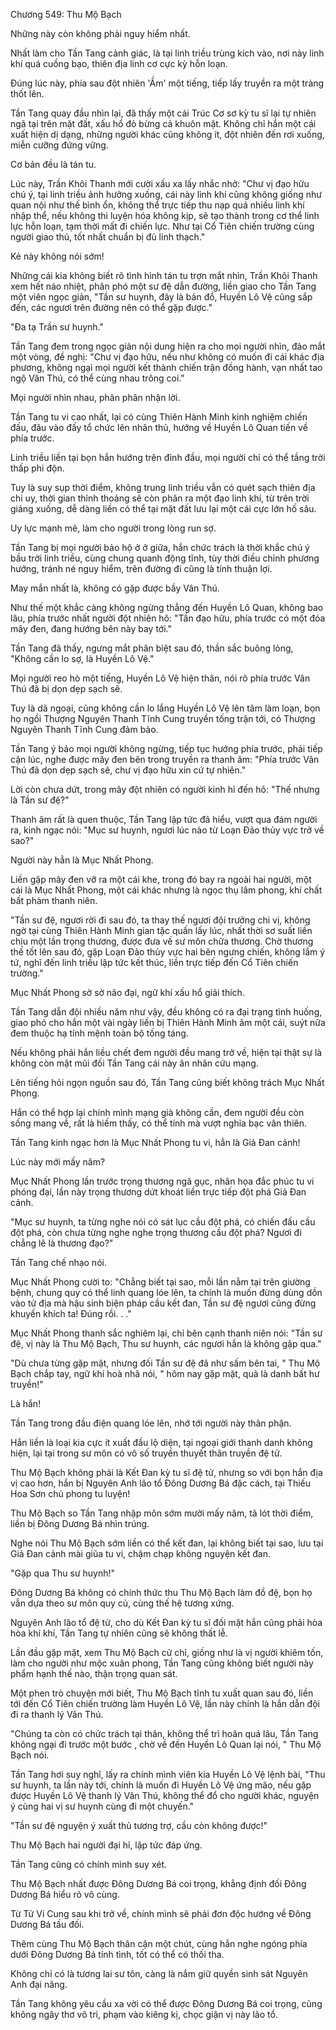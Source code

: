 




Chương 549: Thu Mộ Bạch


Những này còn không phải nguy hiểm nhất.

Nhất làm cho Tần Tang cảnh giác, là tại linh triều trùng kích vào, nơi này linh khí quá cuồng bạo, thiên địa linh cơ cực kỳ hỗn loạn.

Đúng lúc này, phía sau đột nhiên 'Ầm' một tiếng, tiếp lấy truyền ra một tràng thốt lên.

Tần Tang quay đầu nhìn lại, đã thấy một cái Trúc Cơ sơ kỳ tu sĩ lại tự nhiên ngã tại trên mặt đất, xấu hổ đỏ bừng cả khuôn mặt. Không chỉ hắn một cái xuất hiện dị dạng, những người khác cũng không ít, đột nhiên đến rơi xuống, miễn cưỡng đứng vững.

Cơ bản đều là tán tu.

Lúc này, Trần Khôi Thanh mới cười xấu xa lấy nhắc nhở: "Chư vị đạo hữu chú ý, tại linh triều ảnh hưởng xuống, cái này linh khí cũng không giống như quan nội như thế bình ổn, không thể trực tiếp thu nạp quá nhiều linh khí nhập thể, nếu không thì luyện hóa không kịp, sẽ tạo thành trong cơ thể linh lực hỗn loạn, tạm thời mất đi chiến lực. Như tại Cổ Tiên chiến trường cùng người giao thủ, tốt nhất chuẩn bị đủ linh thạch."

Kẻ này không nói sớm!

Những cái kia không biết rõ tình hình tán tu trợn mắt nhìn, Trần Khôi Thanh xem hết náo nhiệt, phân phó một sư đệ dẫn đường, liền giao cho Tần Tang một viên ngọc giản, "Tần sư huynh, đây là bản đồ, Huyền Lô Vệ cũng sắp đến, các ngươi trên đường nên có thể gặp được."

"Đa tạ Trần sư huynh."

Tần Tang đem trong ngọc giản nội dung hiện ra cho mọi người nhìn, đảo mắt một vòng, đề nghị: "Chư vị đạo hữu, nếu như không có muốn đi cái khác địa phương, không ngại mọi người kết thành chiến trận đồng hành, vạn nhất tao ngộ Vân Thú, có thể cùng nhau trông coi."

Mọi người nhìn nhau, phân phân nhận lời.

Tần Tang tu vi cao nhất, lại có cùng Thiên Hành Minh kinh nghiệm chiến đấu, đâu vào đấy tổ chức lên nhân thủ, hướng về Huyền Lô Quan tiến về phía trước.

Linh triều liền tại bọn hắn hướng trên đỉnh đầu, mọi người chỉ có thể tầng trời thấp phi độn.

Tuy là suy sụp thời điểm, không trung linh triều vẫn có quét sạch thiên địa chi uy, thời gian thỉnh thoảng sẽ còn phân ra một đạo linh khí, từ trên trời giáng xuống, dễ dàng liền có thể tại mặt đất lưu lại một cái cực lớn hố sâu.

Uy lực mạnh mẽ, làm cho người trong lòng run sợ.

Tần Tang bị mọi người bảo hộ ở ở giữa, hắn chức trách là thời khắc chú ý bầu trời linh triều, cùng chung quanh động tĩnh, tùy thời điều chỉnh phương hướng, tránh né nguy hiểm, trên đường đi cũng là tính thuận lợi.

May mắn nhất là, không có gặp được bầy Vân Thú.

Như thế một khắc càng không ngừng thẳng đến Huyền Lô Quan, không bao lâu, phía trước nhất người đột nhiên hô: "Tần đạo hữu, phía trước có một đóa mây đen, đang hướng bên này bay tới."

Tần Tang đã thấy, ngưng mắt phân biệt sau đó, thần sắc buông lỏng, "Không cần lo sợ, là Huyền Lô Vệ."

Mọi người reo hò một tiếng, Huyền Lô Vệ hiện thân, nói rõ phía trước Vân Thú đã bị dọn dẹp sạch sẽ.

Tuy là dã ngoại, cũng không cần lo lắng Huyền Lô Vệ lên tâm làm loạn, bọn họ ngồi Thượng Nguyên Thanh Tĩnh Cung truyền tống trận tới, có Thượng Nguyên Thanh Tĩnh Cung đảm bảo.

Tần Tang ý bảo mọi người không ngừng, tiếp tục hướng phía trước, phải tiếp cận lúc, nghe được mây đen bên trong truyền ra thanh âm: "Phía trước Vân Thú đã dọn dẹp sạch sẽ, chư vị đạo hữu xin cứ tự nhiên."

Lời còn chưa dứt, trong mây đột nhiên có người kinh hỉ đến hô: "Thế nhưng là Tần sư đệ?"

Thanh âm rất là quen thuộc, Tần Tang lập tức đã hiểu, vượt qua đám người ra, kinh ngạc nói: "Mục sư huynh, ngươi lúc nào từ Loạn Đảo thủy vực trở về sao?"

Người này hẳn là Mục Nhất Phong.

Liền gặp mây đen vỡ ra một cái khe, trong đó bay ra ngoài hai người, một cái là Mục Nhất Phong, một cái khác nhưng là ngọc thụ lâm phong, khí chất bất phàm thanh niên.

"Tần sư đệ, ngươi rời đi sau đó, ta thay thế ngươi đội trưởng chi vị, không ngờ tại cùng Thiên Hành Minh gian tặc quấn lấy lúc, nhất thời sơ suất liền chịu một lần trọng thương, được đưa về sư môn chữa thương. Chờ thương thế tốt lên sau đó, gặp Loạn Đảo thủy vực hai bên ngưng chiến, không lắm ý tứ, nghĩ đến linh triều lập tức kết thúc, liền trực tiếp đến Cổ Tiên chiến trường."

Mục Nhất Phong sờ sờ não đại, ngữ khí xấu hổ giải thích.

Tần Tang dẫn đội nhiều năm như vậy, đều không có ra đại trạng tình huống, giao phó cho hắn một vài ngày liền bị Thiên Hành Minh âm một cái, suýt nữa đem thuộc hạ tính mệnh toàn bộ tống táng.

Nếu không phải hắn liều chết đem người đều mang trở về, hiện tại thật sự là không còn mặt mũi đối Tần Tang cái này ân nhân cứu mạng.

Lên tiếng hỏi ngọn nguồn sau đó, Tần Tang cũng biết không trách Mục Nhất Phong.

Hắn có thể hợp lại chính mình mạng già không cần, đem người đều còn sống mang về, rất là hiếm thấy, có thể tính mà vượt nghĩa bạc vân thiên.

Tần Tang kinh ngạc hơn là Mục Nhất Phong tu vi, hẳn là Giả Đan cảnh!

Lúc này mới mấy năm?

Mục Nhất Phong lần trước trọng thương ngã gục, nhân họa đắc phúc tu vi phóng đại, lần này trọng thương dứt khoát liền trực tiếp đột phá Giả Đan cảnh.

"Mục sư huynh, ta từng nghe nói có sát lục cầu đột phá, có chiến đấu cầu đột phá, còn chưa từng nghe nghe trọng thương cầu đột phá? Ngươi đi chẳng lẽ là thương đạo?"

Tần Tang chế nhạo nói.

Mục Nhất Phong cười to: "Chẳng biết tại sao, mỗi lần nằm tại trên giường bệnh, chung quy có thể linh quang lóe lên, ta chính là muốn đừng dùng dồn vào tử địa mà hậu sinh biện pháp cầu kết đan, Tần sư đệ ngươi cũng đừng khuyến khích ta! Đúng rồi. . ."

Mục Nhất Phong thanh sắc nghiêm lại, chỉ bên cạnh thanh niên nói: "Tần sư đệ, vị này là Thu Mộ Bạch, Thu sư huynh, các ngươi hẳn là không gặp qua."

"Dù chưa từng gặp mặt, nhưng đối Tần sư đệ đã như sấm bên tai, " Thu Mộ Bạch chắp tay, ngữ khí hoà nhã nói, " hôm nay gặp mặt, quả là danh bất hư truyền!"

Là hắn!

Tần Tang trong đầu điện quang lóe lên, nhớ tới người này thân phận.

Hắn liền là loại kia cực ít xuất đầu lộ diện, tại ngoại giới thanh danh không hiện, lại tại trong sư môn có vô số truyền thuyết thân truyền đệ tử.

Thu Mộ Bạch không phải là Kết Đan kỳ tu sĩ đệ tử, nhưng so với bọn hắn địa vị cao hơn, hắn bị Nguyên Anh lão tổ Đông Dương Bá đặc cách, tại Thiếu Hoa Sơn chủ phong tu luyện!

Thu Mộ Bạch so Tần Tang nhập môn sớm mười mấy năm, tã lót thời điểm, liền bị Đông Dương Bá nhìn trúng.

Nghe nói Thu Mộ Bạch sớm liền có thể kết đan, lại không biết tại sao, lưu tại Giả Đan cảnh mài giũa tu vi, chậm chạp không nguyện kết đan.

"Gặp qua Thu sư huynh!"

Đông Dương Bá không có chính thức thu Thu Mộ Bạch làm đồ đệ, bọn họ vẫn dựa theo sư môn quy củ, cùng thế hệ tương xứng.

Nguyên Anh lão tổ đệ tử, cho dù Kết Đan kỳ tu sĩ đối mặt hắn cũng phải hòa hòa khí khí, Tần Tang tự nhiên cũng sẽ không thất lễ.

Lần đầu gặp mặt, xem Thu Mộ Bạch cử chỉ, giống như là vị người khiêm tốn, làm cho người như mộc xuân phong, Tần Tang cũng không biết người này phẩm hạnh thế nào, thận trọng quan sát.

Một phen trò chuyện mới biết, Thu Mộ Bạch tĩnh tu xuất quan sau đó, liền tới đến Cổ Tiên chiến trường làm Huyền Lô Vệ, lần này chính là hắn dẫn đội đi ra thanh lý Vân Thú.

"Chúng ta còn có chức trách tại thân, không thể trì hoãn quá lâu, Tần Tang không ngại đi trước một bước , chờ về đến Huyền Lô Quan lại nói, " Thu Mộ Bạch nói.

Tần Tang hơi suy nghĩ, lấy ra chính mình viên kia Huyền Lô Vệ lệnh bài, "Thu sư huynh, ta lần này tới, chính là muốn đi Huyền Lô Vệ ứng mão, nếu gặp được Huyền Lô Vệ thanh lý Vân Thú, không thể đổ cho người khác, nguyện ý cùng hai vị sư huynh cùng đi một chuyến."

"Tần sư đệ nguyện ý xuất thủ tương trợ, cầu còn không được!"

Thu Mộ Bạch hai người đại hỉ, lập tức đáp ứng.

Tần Tang cũng có chính mình suy xét.

Thu Mộ Bạch nhất được Đông Dương Bá coi trọng, khẳng định đối Đông Dương Bá hiểu rõ vô cùng.

Từ Tử Vi Cung sau khi trở về, chính mình sẽ phải đơn độc hướng về Đông Dương Bá tấu đối.

Thêm cùng Thu Mộ Bạch thân cận một chút, cùng hắn nghe ngóng phía dưới Đông Dương Bá tính tình, tốt có thể có thối tha.

Không chỉ có là tương lai sư tôn, càng là nắm giữ quyền sinh sát Nguyên Anh đại năng.

Tần Tang không yêu cầu xa vời có thể được Đông Dương Bá coi trọng, cũng không ngây thơ vô tri, phạm vào kiêng kị, chọc giận vị này lão tổ.




